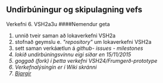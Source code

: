 ## Undirbúningur og skipulagning vefs
Verkefni 6. VSH2a3u 
####Nemendur geta 
<ol>
  <li>unnið tveir saman að lokaverkefni VSH2a</li>
  <li>stofnað geymslu e. <i>"repository"</i> um lokaverkefni VSH2a</li>
  <li>sett saman verkáætlun á <i> github- issues - milestones</li></li>
  <li>lokið undirbúningsvinnu eigi síðar en 15/11/2015</li>
  <li>goggað (fork) í þetta verkefni VSH24/Frumgerð-prototype</li>
  <li>Verkefnalýsingin er í Wiki skránni</li>
  <li><a href="https://github.com/VSH24/Frumgerd-prototype/wiki/%C3%9Dtarefni">Bjargir</a></li>
 </ol>
 
